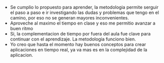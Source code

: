- Se cumplio lo propuesto para aprender, la metodologia permite serguir el paso a paso e ir investigando las dudas y problemas que tengo en el camino, por eso no se generan mayores inconvenientes.
- Aproveche al maximo el tiempo en clase y eso me permitio avanzar a buen ritmo
- Si, la complementacion de tiempo por fuera del aula fue clave para continuar con el aprendizaje. La metodologia funciono bien.
- Yo creo que hasta el momento hay buenos conceptos para crear aplicaciones en tiempo real, ya va mas es en la complejidad de la aplicacion.
